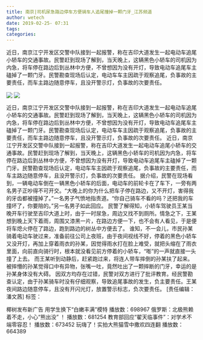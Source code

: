```yaml
---
title: 南京|司机尿急路边停车方便骑车人追尾撞掉一颗门牙_江苏频道
author: wetech
date: 2019-02-25- 07:31
tags: 
categories: 
---
```

近日，南京江宁开发区交警中队接到一起报警，称在吉印大道发生一起电动车追尾小轿车的交通事故。民警赶到现场了解到，当天晚上，这辆黑色小轿车的司机因为内急，将车停在路边后到丛林中方便，不曾想因为没有开灯，导致电动车追尾车主磕掉了一颗门牙。民警勘查现场后认定，电动车车主因疏于观察追尾，负事故的主要责任，而车主路边随意停车，且没开警示灯，负事故的次要责任。
<!-- more -->
                
<img align="center" border="0" src="http://p3.ifengimg.com/a/2019_09/9758aa6379029c5_size358_w1762_h992.jpg" />
                
<img align="center" border="0" src="http://p2.ifengimg.com/a/2016/0810/204c433878d5cf9size1_w16_h16.png" />
                
            
近日，南京江宁开发区交警中队接到一起报警，称在吉印大道发生一起电动车追尾小轿车的交通事故。民警赶到现场了解到，当天晚上，这辆黑色小轿车的司机因为内急，将车停在路边后到丛林中方便，不曾想因为没有开灯，导致电动车追尾车主磕掉了一颗门牙。民警勘查现场后认定，电动车车主因疏于观察追尾，负事故的主要责任，而车主路边随意停车，且没开警示灯，负事故的次要责任。
近日，南京江宁开发区交警中队接到一起报警，称在吉印大道发生一起电动车追尾小轿车的交通事故。民警赶到现场了解到，当天晚上，这辆黑色小轿车的司机因为内急，将车停在路边后到丛林中方便，不曾想因为没有开灯，导致电动车追尾车主磕掉了一颗门牙。民警勘查现场后认定，电动车车主因疏于观察追尾，负事故的主要责任，而车主路边随意停车，且没开警示灯，负事故的次要责任。
据介绍，民警在现场看到，一辆电动车倒在一辆黑色小轿车的后面，电动车的前轮卡在了车下，一旁有两名男子正吵得不可开交。“大晚上的你为什么把车子停在路边，又不开灯，害得我的牙齿都被撞掉了。”一名男子气愤地指责道。“你自己骑车不看的吗？还把我的车撞坏了，你要陪的。”另一名男子如此回应。
民警了解得知，小轿车驾驶员王某当晚开车行驶至吉印大道上时，由于一时尿急，周边又找不到厕所。情急之下，王某想到晚上天下着雨，周围又漆黑一片，在路边方便一下，也不会有人看见，于是便将车熄火停在了路边，跑到路边的树丛中方便去了。
谁知，不一会儿，市民孙某骑着电动车驶过来，准备前往公司上夜班，由于夜间视线不好，停着的黑色小轿车又没开灯，再加上穿着雨衣的孙某，因觉得雨水打在脸上难受，就把头缩在了雨衣里面，向前直向骑行时，根本就没看见前方停着的小轿车，“嘭”的一声就直接一头撞了上去。
而王某听到动静后，赶紧跑过来，将连人带车摔倒的孙某扶了起来。被摔懵的孙某觉得口中有异物，张嘴一吐，竟然吐出了一颗摔断的门牙，幸运的是孙某身体没有大碍。
因双方均存在过错，民警对双方进行了批评教育。经民警勘查认定，由于孙某骑车时没有仔细观察，导致追尾事故的发生，负主要责任。王某夜间路边随意停车，且没有开闪光灯，放置警示标志，负次要责任。
[责任编辑：潘文茜]
标签：
 
 
 
             
椰树发布新广告 用学生换下“白嫩丰满”模特
播放数：698967
俄罗斯：北极熊赖着不走，小心“熊出没” ！
播放数：681254
教育部回应“翟天临事件”：对学术不端零容忍！
播放数：673452
玩嗨了！实拍大熊猫雪中撒欢四连翻
播放数：664389
